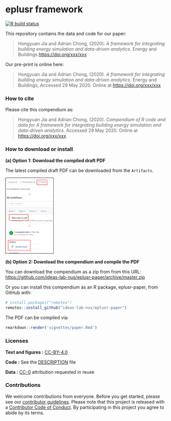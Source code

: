 
<!-- README.md is generated from README.Rmd. Please edit that file -->

# eplusr framework

<!-- badges: start -->

[![R build
status](https://github.com/ideas-lab-nus/eplusr-paper/workflows/build-paper/badge.svg)](https://github.com/ideas-lab-nus/eplusr-paper/actions)
<!-- badges: end -->

This repository contains the data and code for our paper:

> Hongyuan Jia and Adrian Chong, (2020). *A framework for integrating
> building energy simulation and data-driven analytics*. Energy and
> Buildings <https://doi.org/xxx/xxx>

Our pre-print is online here:

> Hongyuan Jia and Adrian Chong, (2020). *A framework for integrating
> building energy simulation and data-driven analytics*. Energy and
> Buildings, Accessed 29 May 2020. Online at <https://doi.org/xxx/xxx>

### How to cite

Please cite this compendium as:

> Hongyuan Jia and Adrian Chong, (2020). *Compendium of R code and data
> for A framework for integrating building energy simulation and
> data-driven analytics*. Accessed 29 May 2020. Online at
> <https://doi.org/xxx/xxx>

### How to download or install

**(a) Option 1: Download the compiled draft PDF**

The latest compiled draft PDF can be downloaded from the `Artifacts`.

<img src="figures/artifact.png" width="30%" />

**(b) Option 2: Download the compendium and compile the PDF**

You can download the compendium as a zip from from this URL:
<https://github.com/ideas-lab-nus/eplusr-paper/archive/master.zip>

Or you can install this compendium as an R package, eplusr-paper, from
GitHub with:

``` r
# install.packages("remotes")
remotes::install_github("ideas-lab-nus/eplusr-paper")
```

The PDF can be compiled via:

``` r
rmarkdown::render('vignettes/paper.Rmd')
```

### Licenses

**Text and figures :**
[CC-BY-4.0](http://creativecommons.org/licenses/by/4.0/)

**Code :** See the [DESCRIPTION](DESCRIPTION) file

**Data :** [CC-0](http://creativecommons.org/publicdomain/zero/1.0/)
attribution requested in reuse

### Contributions

We welcome contributions from everyone. Before you get started, please
see our [contributor guidelines](.github/CONTRIBUTING.md). Please note
that this project is released with a [Contributor Code of
Conduct](.github/CONDUCT.md). By participating in this project you agree
to abide by its terms.
